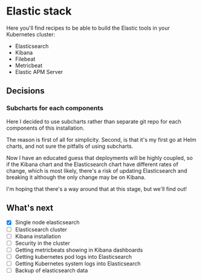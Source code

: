# Elastic stack

Here you'll find recipes to be able to build the Elastic tools in your Kubernetes cluster:

  - Elasticsearch
  - Kibana
  - Filebeat
  - Metricbeat
  - Elastic APM Server

## Decisions

### Subcharts for each components

Here I decided to use subcharts rather than separate git repo for each components of this installation.

The reason is first of all for simplicity. Second, is that it's my first go at Helm charts, and not sure the pitfalls of using subcharts.

Now I have an educated guess that deployments will be highly coupled, so if the Kibana chart and the Elasticsearch chart have different rates of change, which is most likely, there's a risk of updating Elasticsearch and breaking it although the only change may be on Kibana.

I'm hoping that there's a way around that at this stage, but we'll find out!

## What's next

- [x] Single node elasticsearch
- [ ] Elasticsearch cluster
- [ ] Kibana installation
- [ ] Security in the cluster
- [ ] Getting metricbeats showing in Kibana dashboards
- [ ] Getting kubernetes pod logs into Elasticsearch
- [ ] Getting Kubernetes system logs into Elasticsearch
- [ ] Backup of elasticsearch data
